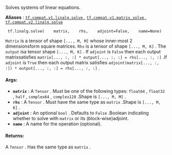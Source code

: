 Solves systems of linear equations.

**Aliases** : [ `tf.compat.v1.linalg.solve` ](/api_docs/python/tf/linalg/solve), [ `tf.compat.v1.matrix_solve` ](/api_docs/python/tf/linalg/solve), [ `tf.compat.v2.linalg.solve` ](/api_docs/python/tf/linalg/solve)

```
 tf.linalg.solve(    matrix,    rhs,    adjoint=False,    name=None) 
```

 `Matrix`  is a tensor of shape  `[..., M, M]`  whose inner-most 2 dimensionsform square matrices.  `Rhs`  is a tensor of shape  `[..., M, K]` . The  `output`  isa tensor shape  `[..., M, K]` .  If  `adjoint`  is  `False`  then each output matrixsatisfies  `matrix[..., :, :] * output[..., :, :] = rhs[..., :, :]` .If  `adjoint`  is  `True`  then each output matrix satisfies `adjoint(matrix[..., :, :]) * output[..., :, :] = rhs[..., :, :]` .

#### Args:
- **`matrix`** : A  `Tensor` . Must be one of the following types:  `float64` ,  `float32` ,  `half` ,  `complex64` ,  `complex128` .Shape is  `[..., M, M]` .
- **`rhs`** : A  `Tensor` . Must have the same type as  `matrix` .Shape is  `[..., M, K]` .
- **`adjoint`** : An optional  `bool` . Defaults to  `False` .Boolean indicating whether to solve with  `matrix`  or its (block-wise)adjoint.
- **`name`** : A name for the operation (optional).


#### Returns:
A  `Tensor` . Has the same type as  `matrix` .

